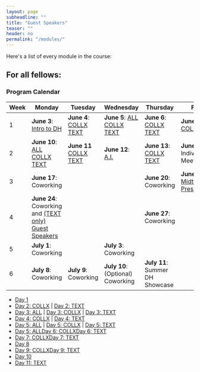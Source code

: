 ```yaml
---
layout: page
subheadline: ""
title: "Guest Speakers"
teaser: ""
header: no
permalink: "/modules/"
---
```

Here's a list of every module in the course:

## For all fellows:
### Program Calendar

| Week | Monday   | Tuesday | Wednesday | Thursday | Friday  |
|-------|----------|--------|------------|---------|-------------|
| 1 | **June 3**: [Intro to DH](https://kam535.github.io/sturdy-broccoli/modules/day1)| **June 4**: [COLLX](https://kam535.github.io/sturdy-broccoli/collections/day2) [TEXT](https://kam535.github.io/sturdy-broccoli/text/day2) | **June 5**: [ALL](https://kam535.github.io/sturdy-broccoli/modules/day3) [COLLX](https://kam535.github.io/sturdy-broccoli/collections/day3) [TEXT](https://kam535.github.io/sturdy-broccoli/text/day3) | **June 6**: [COLLX](https://kam535.github.io/sturdy-broccoli/collections/day4) [TEXT](https://kam535.github.io/sturdy-broccoli/collections/day4) | **June 7**: [ALL](https://kam535.github.io/sturdy-broccoli/modules/day5) [COLLX](https://kam535.github.io/sturdy-broccoli/collections/day5) [TEXT](https://kam535.github.io/sturdy-broccoli/collections/day5)  |
| 2 | **June 10**: [ALL](https://kam535.github.io/sturdy-broccoli/modules/day6) [COLLX](https://kam535.github.io/sturdy-broccoli/collections/day6) [TEXT](https://kam535.github.io/sturdy-broccoli/collections/day6) | **June 11** [COLLX](https://kam535.github.io/sturdy-broccoli/collections/day7) [TEXT](https://kam535.github.io/sturdy-broccoli/collections/day7) | **June 12**: [A.I.](https://kam535.github.io/sturdy-broccoli/modules/day8) | **June 13**: [COLLX](https://kam535.github.io/sturdy-broccoli/collections/day9) [TEXT](https://kam535.github.io/sturdy-broccoli/text/day9) | **June 14**: Individual Meetings                                            |
| 3 | **June 17**: Coworking|  | | **June 20**: Coworking | **June 21**: [Midterm Presentations](https://kam535.github.io/sturdy-broccoli/modules/day10)                                       |
| 4 | **June 24**: Coworking and [(TEXT only) Guest Speakers](https://kam535.github.io/sturdy-broccoli/text/day11) |  |  | **June 27**: Coworking |                                         |
| 5 | **July 1**: Coworking |  | **July 3**: Coworking | |                                         |
| 6 | **July 8**: Coworking | **July 9**: Coworking | **July 10**: (Optional) Coworking | **July 11**: Summer DH Showcase |

- [Day 1](https://kam535.github.io/sturdy-broccoli/modules/day1)
- [Day 2: COLLX](https://kam535.github.io/sturdy-broccoli/collections/day2) | [Day 2: TEXT](https://kam535.github.io/sturdy-broccoli/text/day2)
- [Day 3: ALL](https://kam535.github.io/sturdy-broccoli/modules/day3) | [Day 3: COLLX](https://kam535.github.io/sturdy-broccoli/collections/day3) | [Day 3: TEXT](https://kam535.github.io/sturdy-broccoli/text/day3)
- [Day 4: COLLX](https://kam535.github.io/sturdy-broccoli/collections/day4) | [Day 4: TEXT](https://kam535.github.io/sturdy-broccoli/text/day5)
- [Day 5: ALL](https://kam535.github.io/sturdy-broccoli/modules/day5) | [Day 5: COLLX](https://kam535.github.io/sturdy-broccoli/collections/day5) | [Day 5: TEXT](https://kam535.github.io/sturdy-broccoli/text/day5)
- [Day 5: ALL](https://kam535.github.io/sturdy-broccoli/modules/day6)[Day 6: COLLX](https://kam535.github.io/sturdy-broccoli/collections/day6)[Day 6: TEXT](https://kam535.github.io/sturdy-broccoli/text/day6)
- [Day 7: COLLX](https://kam535.github.io/sturdy-broccoli/collections/day7)[Day 7: TEXT](https://kam535.github.io/sturdy-broccoli/modules/day7)
- [Day 8](https://kam535.github.io/sturdy-broccoli/modules/day8)
- [Day 9: COLLX](https://kam535.github.io/sturdy-broccoli/collections/day9)[Day 9: TEXT](https://kam535.github.io/sturdy-broccoli/text/day9)
- [Day 10](https://kam535.github.io/sturdy-broccoli/modules/day10)
- [Day 11: TEXT](https://kam535.github.io/sturdy-broccoli/text/day11)
